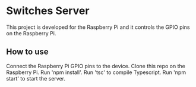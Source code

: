 # Switches Server

This project is developed for the Raspberry Pi and it controls the GPIO pins on the Raspberry Pi.

## How to use

Connect the Raspberry Pi GPIO pins to the device.
Clone this repo on the Raspberry Pi.
Run 'npm install'.
Run 'tsc' to compile Typescript.
Run 'npm start' to start the server.
